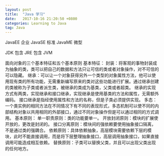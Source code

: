 ```yaml
---
layout: post
title:  "Java 学习"
date:   2017-10-16 21:20:50 +0800
categories: Learning to Java
tag: Java
---
```


JavaEE 企业
JavaSE 标准
JavaME 微型

JDK 包含 JRE 包含 JVM

面向对象的三个基本特征和五个基本原则
基本特征：
    封装：将客观的事物封装成为抽象的类，类可以把自己的数据和方法只让可信的类或者对象操作，对不可信的可以隐藏。
    继承：可以让一个对象获得另外一个类型的对象属性方法，他可以使用现有类的所有功能，无需重新编写原来的类对这些功能进行扩展。通过继承创建的类被称为子类或者派生类，被继承的类成为基类，父类或者超类。
    继承的实现方式有两类，实现继承和接口继承，实现继承是使用基类的方法和属性，无需额外编码。
    接口继承是指经使用属性和方法的名称，但是子类必须提供实现。
    多态：一个类实例的相同方法在不同情况下有不同的表现形式，多态机制可以使不同的内部结构对象以共用相同的外部接口，通过不同对象操作但是可以通过相同的方式调用。
基本原则：
    单一职责原则：类的功能要单一。
    开放封闭原则：模块的扩展使开放的，更改是封闭的。
    接口分离原则：模块间的强依赖要使用抽象接口隔离，不是通过类的强耦合。
    依赖原则：具体依赖抽象，高层模块需要依赖下层的模块，此时不能直接调用，而是将下层整理抽象接口，高层调用抽象接口，如果直接调用可能造成相互依赖。
    替换原则：子类可以替换父类，并且可以出现父类出现的任何地方。